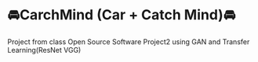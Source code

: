# :oncoming_automobile:CarchMind (Car + Catch Mind):oncoming_automobile:
Project from class Open Source Software Project2 using GAN and Transfer Learning(ResNet VGG)
